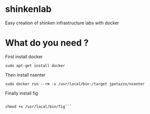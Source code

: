 shinkenlab
==========

Easy creation of shinken infrastructure labs with docker

What do you need ?
==================

First install docker 

  ```sudo apt-get install docker```
  
Then install nsenter

  ```sudo docker run --rm -v /usr/local/bin:/target jpetazzo/nsenter```
  
Finally install fig

  ```curl -L https://github.com/docker/fig/releases/download/0.5.2/linux > /usr/local/bin/fig
  
  chmod +x /usr/local/bin/fig```



